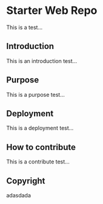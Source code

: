 # Starter Web Repo

This is a test...

## Introduction

This is an introduction test...

## Purpose

This is a purpose test...

## Deployment

This is a deployment test...

## How to contribute

This is a contribute test...

## Copyright

adasdada